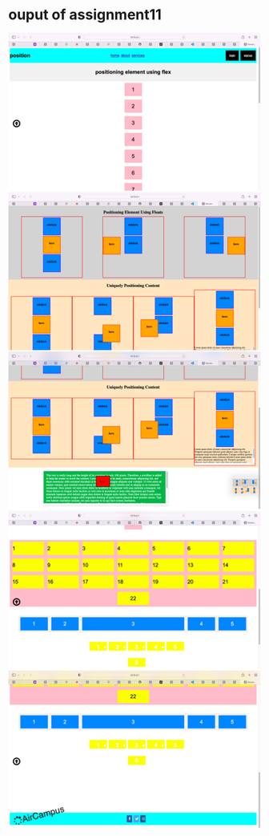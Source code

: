 <h1>ouput of assignment11</h1>
<img src="a11-output-1.png" alt="assignment11">
<img src="a11-output-2.png" alt="assignment11">
<img src="a11-output-3.png" alt="assignment11">
<img src="a11-output-4.png" alt="assignment11">
<img src="a11-output-5.png" alt="assignment11">
